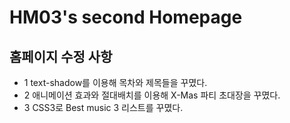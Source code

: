 # HM03's second Homepage
## 홈페이지 수정 사항
- 1 text-shadow를 이용해 목차와 제목들을 꾸몄다.
- 2 애니메이션 효과와 절대배치를 이용해 X-Mas 파티 초대장을 꾸몄다.
- 3 CSS3로 Best music 3 리스트를 꾸몄다.
